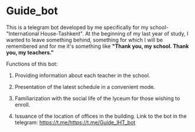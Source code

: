 # Guide_bot
This is a telegram bot developed by me specifically for my school-"International House-Tashkent". At the beginning of my last year of study, I wanted to leave something behind, something for which I will be remembered and for me it's something like <b>"Thank you, my school. Thank you, my teachers."</b>

Functions of this bot: 
1) Providing information about each teacher in the school.

2) Presentation of the latest schedule in a convenient mode. 

3) Familiarization with the social life of the lyceum for those wishing to enroll. 

4) Issuance of the location of offices in the building.  Link to the bot in the telegram: https://t.me/https://t.me/Guide_IHT_bot

